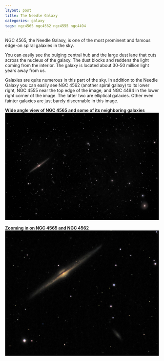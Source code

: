 ```yaml
---
layout: post
title: The Needle Galaxy 
categories: galaxy
tags: ngc4565 ngc4562 ngc4555 ngc4494
---
```


NGC 4565, the Needle Galaxy, is one of the most prominent and famous edge-on spiral galaxies in the sky.

You can easily see the bulging central hub and the large dust lane that cuts across the nucleus of the galaxy.  The dust blocks and reddens the light coming from the interior.  The galaxy is located about 30-50 million light years away from us.

Galaxies are quite numerous in this part of the sky. In addition to the Needle Galaxy you can easily see NGC 4562 (another spiral galaxy) to its lower right, NGC 4555 near the top edge of the image, and NGC 4494 in the lower right corner of the image. The latter two are elliptical galaxies. Other even fainter galaxies are just barely discernable in this image.

**Wide angle view of NGC 4565 and some of its neighboring galaxies**
![ngc4565 seen using Celestron RASA 8 and ZWO ASI183MC](\images\ngc4565_2020-04-19T00_03_33_Stack_16bits_302frames_906s_200605.jpg)

**Zooming in on NGC 4565 and NGC 4562**
![ngc4565 seen using Celestron RASA 8 and ZWO ASI183MC](\images\ngc4565_2020-04-19T00_03_33_Stack_16bits_302frames_906s_200605_crop.jpg)

